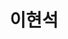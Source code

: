 ---
name: q_lazzarus
title: 이현석
image: https://ko.gravatar.com/userimage/7812895/21a773c486c699c6046f597f419af455.jpg?size=400
email: q_lazzarus@naver.com
---